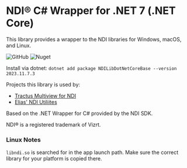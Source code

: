 # NDI® C# Wrapper for .NET 7 (.NET Core)

This library provides a wrapper to the NDI libraries for Windows, macOS, and Linux.

![GitHub](https://img.shields.io/github/license/eliaspuurunen/NdiLibDotNetCoreBase) ![Nuget](https://img.shields.io/nuget/v/NDILibDotNetCoreBase)

Install via dotnet:
`dotnet add package NDILibDotNetCoreBase --version 2023.11.7.3`

Projects this library is used by:
- [Tractus Multiview for NDI](https://multiviewforndi.com/)
- [Elias' NDI Utiliites](https://agfinn.gumroad.com/)

Based on the .NET Wrapper for C# provided by the NDI SDK.

NDI® is a registered trademark of Vizrt.

### Linux Notes

`libndi.so` is searched for in the app launch path. Make sure the correct library for your platform is copied there.

